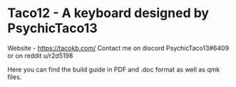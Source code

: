 # Taco12 - A keyboard designed by PsychicTaco13
Website - https://tacokb.com/
Contact me on discord PsychicTaco13#6409 or on reddit u/r2d5198

Here you can find the build guide in PDF and .doc format as well as qmk files.
